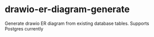 # drawio-er-diagram-generate
Generate drawio ER diagram from existing database tables. Supports Postgres currently
